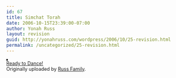 ```yaml
---
id: 67
title: Simchat Torah
date: 2006-10-15T23:39:00-07:00
author: Yonah Russ
layout: revision
guid: http://yonahruss.com/wordpress/2006/10/25-revision.html
permalink: /uncategorized/25-revision.html
---
```

<div style="margin-bottom: 10px;">
  <a href="http://www.flickr.com/photos/russ_family/269384773/" title="photo sharing"><img src="http://farm1.static.flickr.com/100/269384773_4f5b75b2f7_m.jpg" alt="" style="border: solid 2px #000000;" /></a> <br /> <span style="font-size: 0.9em; margin-top: 0px;"> <a href="http://www.flickr.com/photos/russ_family/269384773/">Ready to Dance!</a> <br /> Originally uploaded by <a href="http://www.flickr.com/people/russ_family/">Russ Family</a>.</span>
</div>

<br clear="all" />